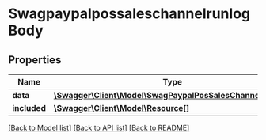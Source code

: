 # SwagpaypalpossaleschannelrunlogBody

## Properties
Name | Type | Description | Notes
------------ | ------------- | ------------- | -------------
**data** | [**\Swagger\Client\Model\SwagPaypalPosSalesChannelRunLog**](SwagPaypalPosSalesChannelRunLog.md) |  | [optional] 
**included** | [**\Swagger\Client\Model\Resource[]**](Resource.md) |  | [optional] 

[[Back to Model list]](../../README.md#documentation-for-models) [[Back to API list]](../../README.md#documentation-for-api-endpoints) [[Back to README]](../../README.md)

